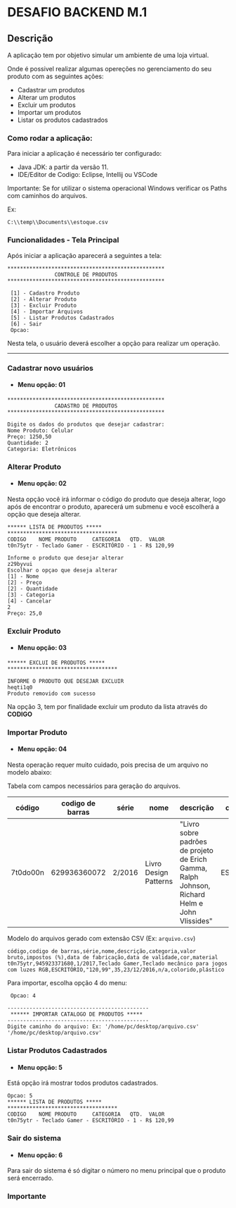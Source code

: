 # DESAFIO BACKEND M.1

## Descrição 

A aplicação tem por objetivo simular um ambiente de uma loja virtual.

Onde é possivel realizar algumas opereções no gerenciamento do seu produto com as seguintes ações:

* Cadastrar um produtos
* Alterar um produtos
* Excluir um produtos
* Importar um produtos
* Listar os produtos cadastrados

### Como rodar a aplicação:

Para iniciar a aplicação é necessário ter configurado: 
 * Java JDK: a partir da versão 11.
 * IDE/Editor de Codigo:  Eclipse, Intellij ou VSCode

Importante: Se for utilizar o sistema operacional Windows verificar os Paths com caminhos do arquivos.

Ex:
```
C:\\temp\\Documents\\estoque.csv
```

### Funcionalidades - Tela Principal
Após iniciar a aplicação aparecerá a seguintes a tela:
```
**************************************************
               CONTROLE DE PRODUTOS
**************************************************

 [1] - Cadastro Produto
 [2] - Alterar Produto
 [3] - Excluir Produto
 [4] - Importar Arquivos
 [5] - Listar Produtos Cadastrados
 [6] - Sair
 Opcao: 
```
Nesta tela, o usuário deverá escolher a opção para realizar um operação.
<hr>

### Cadastrar novo usuários
- ####  Menu opção: 01

```
**************************************************
               CADASTRO DE PRODUTOS
**************************************************

Digite os dados do produtos que desejar cadastrar:
Nome Produto: Celular
Preço: 1250,50
Quantidade: 2
Categoria: Eletrônicos
```
### Alterar Produto
- ####  Menu opção: 02

Nesta opção você irá informar o código do produto que deseja alterar, logo após
de encontrar o produto, aparecerá  um submenu e você escolherá a opção que deseja alterar.

```
****** LISTA DE PRODUTOS *****
***********************************
CODIGO    NOME PRODUTO     CATEGORIA   QTD.  VALOR   
t0n75ytr - Teclado Gamer - ESCRITÓRIO - 1 - R$ 120,99

Informe o produto que desejar alterar
z29byvui
Escolhar o opçao que deseja alterar
[1] - Nome
[2] - Preço
[2] - Quantidade
[3] - Categoria
[4] - Cancelar
2
Preço: 25,0
```
### Excluir Produto
- ####  Menu opção: 03

```
****** EXCLUI DE PRODUTOS *****
***********************************

INFORME O PRODUTO QUE DESEJAR EXCLUIR
heqti1q0
Produto removido com sucesso
```
Na opção 3, tem por finalidade excluir um produto da lista através do **CODIGO**

### Importar  Produto
- ####  Menu opção: 04
Nesta operação requer muito cuidado, pois precisa de um arquivo no modelo abaixo:

Tabela com campos necessários para geração do arquivos.

|código|codigo de barras|série|nome|descrição|categoria| valor bruto                         | impostos (%)               | data de fabricação       | data de validade | cor      | material |
|------|----------------|-----|----|---------|---------|-------------------------------------|----------------------------|--------------------------|-----------------|----------|----------|
|7t0do00n|629936360072|2/2016|Livro Design Patterns|"Livro sobre padrões de projeto de Erich Gamma, Ralph Johnson, Richard Helm e John Vlissides"|ESCRITÓRIO| "101,11"| 25| 18/05/2016| n/a| n/a| papel    |

Modelo do arquivos gerado com extensão CSV (Ex: `arquivo.csv`)
```
código,codigo de barras,série,nome,descrição,categoria,valor bruto,impostos (%),data de fabricação,data de validade,cor,material
t0n75ytr,945923371680,1/2017,Teclado Gamer,Teclado mecânico para jogos com luzes RGB,ESCRITÓRIO,"120,99",35,23/12/2016,n/a,colorido,plástico

```

Para importar, escolha opção 4 do menu:

``` 
 Opcao: 4

---------------------------------------------
 ****** IMPORTAR CATALOGO DE PRODUTOS *****
---------------------------------------------
Digite caminho do arquivo: Ex: '/home/pc/desktop/arquivo.csv' 
'/home/pc/desktop/arquivo.csv' 
```

### Listar Produtos Cadastrados
- ####  Menu opção: 5

Está opção irá mostrar todos produtos cadastrados.

```
Opcao: 5
****** LISTA DE PRODUTOS *****
***********************************
CODIGO    NOME PRODUTO     CATEGORIA   QTD.  VALOR   
t0n75ytr - Teclado Gamer - ESCRITÓRIO - 1 - R$ 120,99
```
### Sair do sistema
- ####  Menu opção: 6
Para sair do sistema é só digitar o número no menu principal que o produto será encerrado.


### Importante
